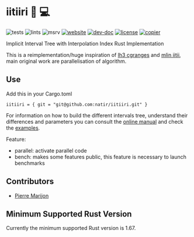 # iitiiri 🧬 💻

![tests](https://github.com/natir/iitiiri/workflows/tests/badge.svg)
![lints](https://github.com/natir/iitiiri/workflows/lints/badge.svg)
![msrv](https://github.com/natir/iitiiri/workflows/msrv/badge.svg)
[![website](https://github.com/natir/iitiiri/workflows/website/badge.svg)](https://natir.github.io/iitiiri)
[![dev-doc](https://img.shields.io/badge/dev-doc-blue)](https://natir.github.io/iitiiri/doc/iitiiri)
[![license](https://img.shields.io/badge/license-MIT-purple)](/blob/main/LICENSE)
[![copier](https://img.shields.io/badge/copier-template-yellow)](https://github.com/natir/copier-rust)

Implicit Interval Tree with Interpolation Index Rust Implementation

This is a reimplementation/huge inspiration of [lh3 cgranges](https://github.com/lh3/cgranges) and [mlin iitii](https://github.com/mlin/iitii/), main original work are parallelisation of algorithm.

## Use

Add this in your Cargo.toml
```
iitiiri = { git = "git@github.com:natir/iitiiri.git" }
```

For information on how to build the different intervals tree, understand their differences and parameters you can consult the [online manual](https://natir.github.io/iitiiri/usage.html) and check the [examples](https://github.com/natir/iitiiri/tree/main/examples).

Feature:
- parallel: activate parallel code
- bench: makes some features public, this feature is necessary to launch benchmarks

## Contributors

- [Pierre Marijon](https://github.com/natir/)

## Minimum Supported Rust Version

Currently the minimum supported Rust version is 1.67.
